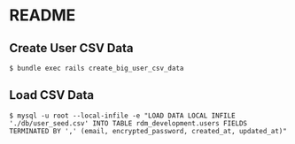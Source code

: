 # README

## Create User CSV Data

```
$ bundle exec rails create_big_user_csv_data
```

## Load CSV Data

```
$ mysql -u root --local-infile -e "LOAD DATA LOCAL INFILE './db/user_seed.csv' INTO TABLE rdm_development.users FIELDS TERMINATED BY ',' (email, encrypted_password, created_at, updated_at)"
```
